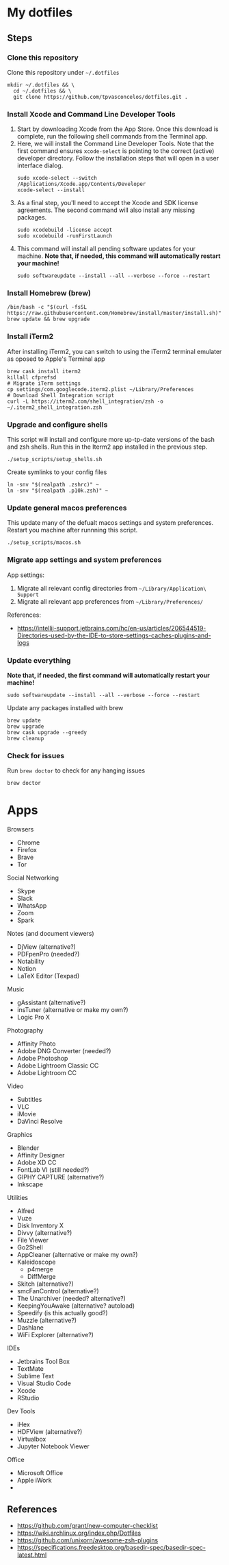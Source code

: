 # My dotfiles


## Steps


### Clone this repository
Clone this repository under `~/.dotfiles`
```shell script
mkdir ~/.dotfiles && \
  cd ~/.dotfiles && \
  git clone https://github.com/tpvasconcelos/dotfiles.git .
```


### Install Xcode and Command Line Developer Tools
1. Start by downloading Xcode from the App Store. Once this download is complete, run the following shell 
commands from the Terminal app.
1. Here, we will install the Command Line Developer Tools. Note that the first command ensures 
`xcode-select` is pointing to the correct (active) developer directory. Follow the installation steps that 
will open in a user interface dialog.
    ```shell script
    sudo xcode-select --switch /Applications/Xcode.app/Contents/Developer
    xcode-select --install
    ```
1. As a final step, you'll need to accept the Xcode and SDK license agreements. The second command will also
install any missing packages.
    ```shell script
    sudo xcodebuild -license accept
    sudo xcodebuild -runFirstLaunch
    ```
1. This command will install all pending software updates for your machine. **Note that, if needed, this 
command will automatically restart your machine!**
    ```shell script
    sudo softwareupdate --install --all --verbose --force --restart
    ```


### Install Homebrew (brew)
```shell script
/bin/bash -c "$(curl -fsSL https://raw.githubusercontent.com/Homebrew/install/master/install.sh)"
brew update && brew upgrade
```


### Install iTerm2
After installing iTerm2, you can switch to using the iTerm2 terminal emulater as oposed to Apple's Terminal 
app
```shell script
brew cask install iterm2
killall cfprefsd
# Migrate iTerm settings
cp settings/com.googlecode.iterm2.plist ~/Library/Preferences
# Download Shell Integration script
curl -L https://iterm2.com/shell_integration/zsh -o ~/.iterm2_shell_integration.zsh
```


### Upgrade and configure shells
This script will install and configure more up-tp-date versions of the bash and zsh shells. Run this in 
the Iterm2 app installed in the previous step.
```shell script
./setup_scripts/setup_shells.sh
```

Create symlinks to your config files
```shell script
ln -snv "$(realpath .zshrc)" ~
ln -snv "$(realpath .p10k.zsh)" ~
```


### Update general macos preferences
This update many of the defualt macos settings and system preferences. Restart you machine after runnning 
this script.
```shell script
./setup_scripts/macos.sh
```

### Migrate app settings and system preferences

App settings:
1. Migrate all relevant config directories from `~/Library/Application\ Support`
2. Migrate all relevant app preferences from `~/Library/Preferences/`


References:
- https://intellij-support.jetbrains.com/hc/en-us/articles/206544519-Directories-used-by-the-IDE-to-store-settings-caches-plugins-and-logs


### Update everything
**Note that, if needed, the first command will automatically restart your machine!**
```shell script
sudo softwareupdate --install --all --verbose --force --restart
```

Update any packages installed with brew
```shell script
brew update
brew upgrade
brew cask upgrade --greedy
brew cleanup
```


### Check for issues
Run `brew doctor` to check for any hanging issues
```shell script
brew doctor
```


# Apps

Browsers
- Chrome
- Firefox
- Brave
- Tor

Social Networking
- Skype
- Slack
- WhatsApp
- Zoom
- Spark

Notes (and document viewers)
- DjView (alternative?)
- PDFpenPro (needed?)
- Notability
- Notion
- LaTeX Editor (Texpad)

Music
- gAssistant (alternative?)
- insTuner (alternative or make my own?)
- Logic Pro X

Photography
- Affinity Photo
- Adobe DNG Converter (needed?)
- Adobe Photoshop
- Adobe Lightroom Classic CC
- Adobe Lightroom CC

Video
- Subtitles
- VLC
- iMovie
- DaVinci Resolve

Graphics
- Blender
- Affinity Designer
- Adobe XD CC
- FontLab VI (still needed?)
- GIPHY CAPTURE (alternative?)
- Inkscape

Utilities
- Alfred
- Vuze
- Disk Inventory X
- Divvy (alternative?)
- File Viewer
- Go2Shell
- AppCleaner (alternative or make my own?)
- Kaleidoscope
   - p4merge
   - DiffMerge
- Skitch (alternative?)
- smcFanControl (alternative?)
- The Unarchiver (needed? alternative?)
- KeepingYouAwake (alternative? autoload)
- Speedify (is this actually good?)
- Muzzle (alternative?)
- Dashlane
- WiFi Explorer (alternative?)

IDEs
- Jetbrains Tool Box
- TextMate
- Sublime Text
- Visual Studio Code
- Xcode
- RStudio

Dev Tools
- iHex
- HDFView (alternative?)
- Virtualbox
- Jupyter Notebook Viewer

Office
- Microsoft Office
- Apple iWork
- 

## References

* <https://github.com/grant/new-computer-checklist>
* <https://wiki.archlinux.org/index.php/Dotfiles>
* <https://github.com/unixorn/awesome-zsh-plugins>
* <https://specifications.freedesktop.org/basedir-spec/basedir-spec-latest.html>


